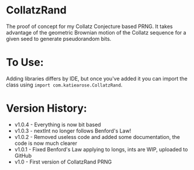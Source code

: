 # CollatzRand
 The proof of concept for my Collatz Conjecture based PRNG. It takes advantage of the geometric Brownian motion of the Collatz sequence for a given seed to generate pseudorandom bits.
# To Use:
Adding libraries differs by IDE, but once you've added it you can import the class using `import com.katiearose.CollatzRand`.
# Version History:
- v1.0.4 - Everything is now bit based
- v1.0.3 - nextInt no longer follows Benford's Law!
- v1.0.2 - Removed useless code and added some documentation, the code is now much clearer
- v1.0.1 - Fixed Benford's Law applying to longs, ints are WIP, uploaded to GitHub
- v1.0 - First version of CollatzRand PRNG
